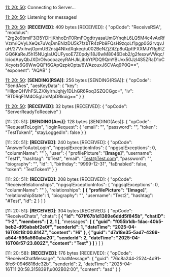 [11: 20: 50]:
Connecting to Server...

[11: 20: 50]:
Connected!

[11: 20: 50]:
Listening for messages!

[11: 20: 50]:
**[RECEIVED]**: 409 bytes
[RECEIVED]: {
  "opCode": "ReceiveRSA",
  "modulus": "2rg2o9bmlF3l35YDHjKhhoEnT0RmFOgdtryasaUmGYnqhL6LQ5M4c4vAxRfVzm/iQVyLXeQs7uVqDmENIzDU5k7fzbTR4zPb9FQsH9zqoLf1pgp0G2rvqvJuH/27VxihwjOpmUB2nsjj4NIxdXqkeq\u002BeNZjZiIZp8uQpttFXXMJYRg6tZGQ6KaReJ5h15NUgIaUQUFysoE7Z0pdyl18J6wM8046Deb2/g2fesxwVWqc/IciodApyQbJXDrOIvocoazeyRAHJkLibbYtPDQ9QmYBUvx50Jzl4S5ZRaD1oCXcyots6G6WwQQFf6GApQzpkOpts/6WAzouxJ6CVAq9P0Q==",
  "exponent": "AQAB"
}

[11: 20: 50]:
**[SENDING(RSA)]**: 256 bytes
[SENDING(RSA)]: {
  "opCode": "SendAes",
  "aesKeyData": {
    "key": "HIIpnQHVhFSLZ/0iyIrhJqhjy1DLhGR6Roq3SZQCGgc=",
    "iv": "BT0RqF1M4O5gUmMpDRkuig=="
  }
}

[11: 20: 50]:
**[RECEIVED]**: 32 bytes
[RECEIVED]: {
  "opCode": "ServerReadyToReceive"
}

[11: 20: 51]:
**[SENDING(Aes)]**: 128 bytes
[SENDING(Aes)]: {
  "opCode": "RequestToLogin",
  "loginRequest": {
    "email": "",
    "password": "",
    "token": "TestToken1",
    "stayLoggedIn": false
  }
}

[11: 20: 51]:
**[RECEIVED]**: 240 bytes
[RECEIVED]: {
  "opCode": "AnswerToAutoLogin",
  "npgsqlExceptionInfos": {
    "npgsqlExceptions": 0,
    "columnName": ""
  },
  "user": {
    "profilePicture": "**[Image]**",
    "username": "Test1",
    "hashtag": "#Test",
    "email": "Test@Test.com",
    "password": "",
    "biography": "",
    "id": 1,
    "birthday": "9999-12-31",
    "faEnabled": false,
    "token": "TestToken1"
  }
}

[11: 20: 51]:
**[RECEIVED]**: 208 bytes
[RECEIVED]: {
  "opCode": "ReceiveRelationships",
  "npgsqlExceptionInfos": {
    "npgsqlExceptions": 0,
    "columnName": ""
  },
  "relationships": **[
    {
      "profilePicture": "[Image]**",
      "relationshipState": 1,
      "biography": "",
      "username": "Test2",
      "hashtag": "#Test",
      "id": 2
    }
  ]
}

[11: 20: 51]:
**[RECEIVED]**: 304 bytes
[RECEIVED]: {
  "opCode": "ReceiveChats",
  "chats": **[
    {
      "id": "67ff67b1d1389e6ddd5f845b",
      "chatID": "1-2",
      "members": [
        2,
        1
      ]**,
      "messages": **[
        {
          "guid": "f055b1db-1dac-40b5-beb2-d95ababf2e0f",
          "senderId": 1,
          "dateTime": "2025-04-16T08:18:00.814Z",
          "content": "Hi"
        },
        {
          "guid": "d7a18e35-5ad7-4269-a544-596a560aba20",
          "senderId": 2,
          "dateTime": "2025-04-16T08:57:23.802Z",
          "content": "Test"
        }
      ]**
    }
  ]
}

[11: 20: 58]:
**[RECEIVED]**: 176 bytes
[RECEIVED]: {
  "opCode": "ReceiveChatMessage",
  "chatMessage": {
    "guid": "76c8a244-2524-4d91-8fc6-0946816dc32b",
    "senderId": 2,
    "dateTime": "2025-04-16T11:20:58.3158391\u002B02:00",
    "content": "asd"
  }
}

